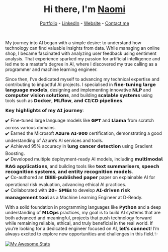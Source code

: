 <h1 align="center"> Hi there, I'm <a href="https://www.linkedin.com/in/naominour/">Naomi</a> </h1>

<!--- Adding Header Elements -->
<p align="center">
  <a href="http://naominour.com/portfolio/">Portfolio</a> -
  <a href="https://www.linkedin.com/in/naominour/">LinkedIn</a> - 
  <a href="https://naominour.com/">Website</a> -
  <a href="https://naominour.com/contact">Contact me</a> 
</p>
</br>

My journey into AI began with a simple desire: to understand how technology can find valuable insights from data. While managing an online shop, I became fascinated with analyzing user feedback using sentiment analysis. That experience sparked my passion for artificial intelligence and led me to a master's degree in AI, where I discovered my true calling as a programmer and machine learning engineer.

Since then, I’ve dedicated myself to advancing my technical expertise and contributing to impactful AI projects. I specialised in 𝗳𝗶𝗻𝗲-𝘁𝘂𝗻𝗶𝗻𝗴 𝗹𝗮𝗿𝗴𝗲 𝗹𝗮𝗻𝗴𝘂𝗮𝗴𝗲 𝗺𝗼𝗱𝗲𝗹𝘀, designing and implementing innovative 𝗡𝗟𝗣 and 𝗰𝗼𝗺𝗽𝘂𝘁𝗲𝗿 𝘃𝗶𝘀𝗶𝗼𝗻 𝘀𝗼𝗹𝘂𝘁𝗶𝗼𝗻𝘀, and building 𝘀𝗰𝗮𝗹𝗮𝗯𝗹𝗲 𝘀𝘆𝘀𝘁𝗲𝗺𝘀 using tools such as 𝗗𝗼𝗰𝗸𝗲𝗿, 𝗠𝗟𝗳𝗹𝗼𝘄, 𝗮𝗻𝗱 𝗖𝗜/𝗖𝗗 𝗽𝗶𝗽𝗲𝗹𝗶𝗻𝗲𝘀.

𝗞𝗲𝘆 𝗵𝗶𝗴𝗵𝗹𝗶𝗴𝗵𝘁𝘀 𝗼𝗳 𝗺𝘆 𝗔𝗜 𝗷𝗼𝘂𝗿𝗻𝗲𝘆:

✔️ Fine-tuned large language models like 𝗚𝗣𝗧 and 𝗟𝗹𝗮𝗺𝗮 from scratch across various domains.</br>
✔️ Earned the Microsoft 𝗔𝘇𝘂𝗿𝗲 𝗔𝗜-𝟵𝟬𝟬 certification, demonstrating a good understanding of Azure’s AI services and tools.</br>
✔️ Achieved 95% accuracy in 𝗹𝘂𝗻𝗴 𝗰𝗮𝗻𝗰𝗲𝗿 𝗱𝗲𝘁𝗲𝗰𝘁𝗶𝗼𝗻 using Gradient Boosting.</br>
✔️ Developed multiple deployment-ready AI models, including 𝗺𝘂𝗹𝘁𝗶𝗺𝗼𝗱𝗮𝗹 𝗥𝗔𝗚 𝗮𝗽𝗽𝗹𝗶𝗰𝗮𝘁𝗶𝗼𝗻𝘀, and building tools like 𝘁𝗲𝘅𝘁 𝘀𝘂𝗺𝗺𝗮𝗿𝗶𝘀𝗲𝗿𝘀, 𝘀𝗽𝗲𝗲𝗰𝗵 𝗿𝗲𝗰𝗼𝗴𝗻𝗶𝘁𝗶𝗼𝗻 𝘀𝘆𝘀𝘁𝗲𝗺𝘀, 𝗮𝗻𝗱 𝗲𝗻𝘁𝗶𝘁𝘆 𝗿𝗲𝗰𝗼𝗴𝗻𝗶𝘁𝗶𝗼𝗻 𝗺𝗼𝗱𝗲𝗹𝘀.</br>
✔️ Co-authored an 𝗜𝗘𝗘𝗘-𝗽𝘂𝗯𝗹𝗶𝘀𝗵𝗲𝗱 𝗽𝗮𝗽𝗲𝗿 paper on explainable AI for operational risk evaluation, advancing ethical AI practices.</br>
✔️ Collaborated with 𝟮𝟬+ 𝗦𝗠𝗘𝘀 to develop 𝗔𝗜-𝗱𝗿𝗶𝘃𝗲𝗻 𝗿𝗶𝘀𝗸 𝗺𝗮𝗻𝗮𝗴𝗲𝗺𝗲𝗻𝘁 𝘁𝗼𝗼𝗹 as a Machine Learning Engineer at D-Ready.</br>


With a solid foundation in programming languages like 𝗣𝘆𝘁𝗵𝗼𝗻 and a deep understanding of 𝗠𝗟𝗢𝗽𝘀 practices, my goal is to build AI systems that are both advanced and meaningful, projects that push technology forward while remaining reliable, ethical, and truly beneficial in the real world. 
If you’re looking for a dedicated engineer focused on AI, 𝗹𝗲𝘁’𝘀 𝗰𝗼𝗻𝗻𝗲𝗰𝘁! I’m always excited to explore new opportunities and challenges in this field.✨

[![My Awesome Stats](https://awesome-github-stats.azurewebsites.net/user-stats/naominour?cardType=level&theme=slateorange&preferLogin=false)](https://github.com/naominour/github-readme-stats)
